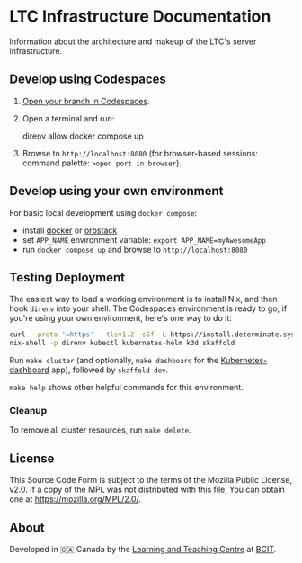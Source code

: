 <!-- SPDX-License-Identifier: MPL-2.0 -->
# LTC Infrastructure Documentation

Information about the architecture and makeup of the LTC's server infrastructure.

## Develop using Codespaces

1. [Open your branch in Codespaces](https://codespaces.new/bcit-ltc/infrastructure-documentation).
1. Open a terminal and run:

    direnv allow
    docker compose up

1. Browse to `http://localhost:8080` (for browser-based sessions: command palette: `>open port in browser`).

## Develop using your own environment

For basic local development using `docker compose`:

- install [docker](https://docs.docker.com/desktop/) or [orbstack](https://docs.orbstack.dev/install)
- set `APP_NAME` environment variable: `export APP_NAME=myAwesomeApp`
- run `docker compose up` and browse to `http://localhost:8080`

## Testing Deployment

The easiest way to load a working environment is to install Nix, and then hook `direnv` into your shell. The Codespaces environment is ready to go; if you're using your own environment, here's one way to do it:

```bash
curl --proto '=https' --tlsv1.2 -sSf -L https://install.determinate.systems/nix | sh -s -- install --determinate
nix-shell -p direnv kubectl kubernetes-helm k3d skaffold
```

Run `make cluster` (and optionally, `make dashboard` for the [Kubernetes-dashboard](https://kubernetes.io/docs/tasks/access-application-cluster/web-ui-dashboard/) app), followed by `skaffold dev`.

`make help` shows other helpful commands for this environment.

### Cleanup

To remove all cluster resources, run `make delete`.

## License

This Source Code Form is subject to the terms of the Mozilla Public License, v2.0. If a copy of the MPL was not distributed with this file, You can obtain one at <https://mozilla.org/MPL/2.0/>.

## About

Developed in 🇨🇦 Canada by the [Learning and Teaching Centre](https://www.bcit.ca/learning-teaching-centre/) at [BCIT](https://www.bcit.ca/).

